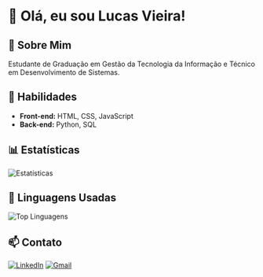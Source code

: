 
# 👋 Olá, eu sou Lucas Vieira!

## 💼 Sobre Mim

Estudante de Graduação em Gestão da Tecnologia da Informação e Técnico em Desenvolvimento de Sistemas.

## 🚀 Habilidades

- **Front-end:** HTML, CSS, JavaScript
- **Back-end:** Python, SQL

## 📊 Estatísticas

![Estatísticas](https://github-readme-stats.vercel.app/api?username=lucasvieiraz&show_icons=true&theme=radical)

## 🌟 Linguagens Usadas

![Top Linguagens](https://github-readme-stats.vercel.app/api/top-langs/?username=lucasvieiraz&layout=compact&theme=radical)

## 📫 Contato

[![LinkedIn](https://img.shields.io/badge/LinkedIn-Connect-blue)](https://www.linkedin.com/in/lucasvieiraz/)
[![Gmail](https://img.shields.io/badge/Gmail-Email-red)](mailto:lucasvieiranrz@gmail.com)
```
